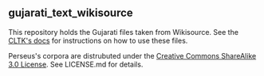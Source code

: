 ## gujarati_text_wikisource

This repository holds the Gujarati files taken from Wikisource.
See the [CLTK's docs](http://docs.cltk.org) for instructions on how to use these files.

Perseus's corpora are distrubuted under the [Creative Commons ShareAlike 3.0 License](http://creativecommons.org/licenses/by-sa/3.0/us/). 
See LICENSE.md for details.
